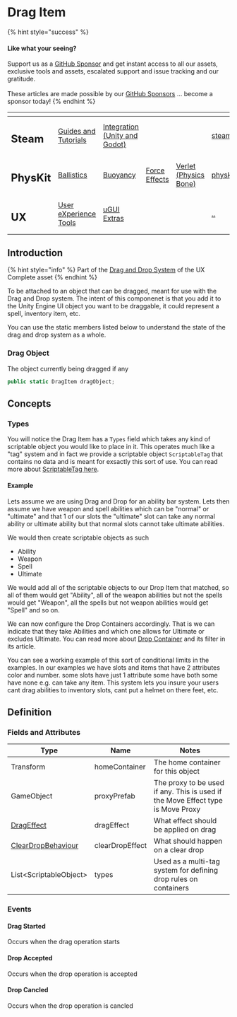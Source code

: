 # Drag Item

{% hint style="success" %}
#### Like what your seeing?

Support us as a [GitHub Sponsor](../../../become-a-sponsor/) and get instant access to all our assets, exclusive tools and assets, escalated support and issue tracking and our gratitude.\
\
These articles are made possible by our [GitHub Sponsors](../../../become-a-sponsor/) ... become a sponsor today!
{% endhint %}

<table data-view="cards"><thead><tr><th></th><th></th><th></th><th></th><th></th><th data-hidden data-card-target data-type="content-ref"></th><th data-hidden data-card-cover data-type="files"></th></tr></thead><tbody><tr><td><h2>Steam</h2></td><td><a href="../../../steam/steam.md">Guides and Tutorials</a></td><td><a href="../../steamworks/">Integration (Unity and Godot)</a></td><td></td><td></td><td><a href="../../../steam/steam.md">steam.md</a></td><td><a href="../../../.gitbook/assets/Steamworks Card.png">Steamworks Card.png</a></td></tr><tr><td><h2>PhysKit</h2></td><td><a href="../../physkit/sample-scenes/fantasy-style-ballistic-simulation.md">Ballistics</a></td><td><a href="../../physkit/sample-scenes/1-buoyancy-example.md">Buoyancy</a></td><td><a href="../../physkit/sample-scenes/1-force-effect-fields.md">Force Effects</a></td><td><a href="../../physkit/sample-scenes/2-verlet-spring-skinned-mesh.md">Verlet (Physics Bone)</a></td><td><a href="../../physkit/">physkit</a></td><td><a href="../../../.gitbook/assets/PhysKit Card.png">PhysKit Card.png</a></td></tr><tr><td><h2>UX</h2></td><td><a href="../learning/core-concepts/">User eXperience Tools</a></td><td><a href="../learning/ugui-extras/">uGUI Extras</a></td><td></td><td></td><td><a href="../">..</a></td><td><a href="../../../.gitbook/assets/Splash Screen (1).png">Splash Screen (1).png</a></td></tr></tbody></table>

## Introduction

{% hint style="info" %}
Part of the [Drag and Drop System](../learning/core-concepts/drag-and-drop-system.md) of the UX Complete asset
{% endhint %}

To be attached to an object that can be dragged, meant for use with the Drag and Drop system. The intent of this componenet is that you add it to the Unity Engine UI object you want to be draggable, it could represent a spell, inventory item, etc.

You can use the static members listed below to understand the state of the drag and drop system as a whole.

### Drag Object

The object currently being dragged if any

```csharp
public static DragItem dragObject;
```

## Concepts

### Types

You will notice the Drag Item has a `Types` field which takes any kind of scriptable object you would like to place in it. This operates much like a "tag" system and in fact we provide a scriptable object `ScriptableTag` that contains no data and is meant for exsactly this sort of use. You can read more about [ScriptableTag here](../../system-core/scriptable-tags.md).

#### Example

Lets assume we are using Drag and Drop for an ability bar system. Lets then assume we have weapon and spell abilities which can be "normal" or "ultimate" and that 1 of our slots the "ultimate" slot can take any normal ability or ultimate ability but that normal slots cannot take ultimate abilities.

We would then create scriptable objects as such

* Ability
* Weapon
* Spell
* Ultimate

We would add all of the scriptable objects to our Drop Item that matched, so all of them would get "Ability", all of the weapon abilities but not the spells would get "Weapon", all the spells but not weapon abilities would get "Spell" and so on.

We can now configure the Drop Containers accordingly. That is we can indicate that they take Abilities and which one allows for Ultimate or excludes Ultimate. You can read more about [Drop Container](drop-container.md) and its filter in its article.

You can see a working example of this sort of conditional limits in the examples. In our examples we have slots and items that have 2 attributes color and number. some slots have just 1 attribute some have both some have none e.g. can take any item. This system lets you insure your users cant drag abilities to inventory slots, cant put a helmet on there feet, etc.

## Definition

### Fields and Attributes

| Type                                                   | Name            | Notes                                                                           |
| ------------------------------------------------------ | --------------- | ------------------------------------------------------------------------------- |
| Transform                                              | homeContainer   | The home container for this object                                              |
| GameObject                                             | proxyPrefab     | The proxy to be used if any. This is used if the Move Effect type is Move Proxy |
| [DragEffect](../enums/drag-effect.md)                  | dragEffect      | What effect should be applied on drag                                           |
| [ClearDropBehaviour](../enums/clear-drop-behaviour.md) | clearDropEffect | What should happen on a clear drop                                              |
| List\<ScriptableObject>                                | types           | Used as a multi-tag system for defining drop rules on containers                |

### Events

#### Drag Started

Occurs when the drag operation starts

#### Drop Accepted

Occurs when the drop operation is accepted

#### Drop Cancled

Occurs when the drop operation is cancled
